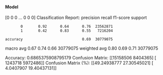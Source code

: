 #### Model
[0 0 0 ... 0 0 0]
Classification Report:
              precision    recall  f1-score   support

           0       0.92      0.64      0.76  23562871
           1       0.42      0.83      0.55   7216204

    accuracy                           0.69  30779075
   macro avg       0.67      0.74      0.66  30779075
weighted avg       0.80      0.69      0.71  30779075

Accuracy: 0.6865375908795179
Confusion Matrix:
[[15158506  8404365]
 [ 1243718  5972486]]
Confusion Matrix (%):
[[49.24938777 27.30545021]
 [ 4.0407907  19.40437131]]
